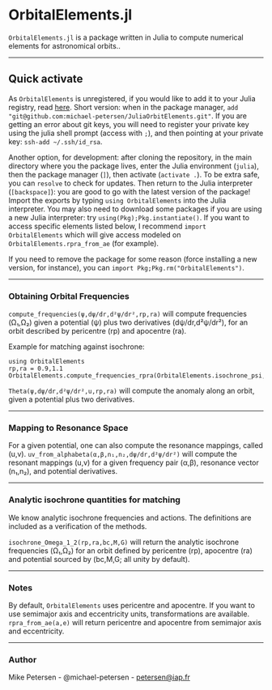 
# OrbitalElements.jl

`OrbitalElements.jl` is a package written in Julia to compute numerical elements for astronomical orbits..

-----------------------------

## Quick activate

As `OrbitalElements` is unregistered, if you would like to add it to your Julia registry, read [here](https://pkgdocs.julialang.org/v1/managing-packages/#Adding-unregistered-packages). Short version: when in the package manager, `add "git@github.com:michael-petersen/JuliaOrbitElements.git"`. If you are getting an error about git keys, you will need to register your private key using the julia shell prompt (access with `;`), and then pointing at your private key: `ssh-add ~/.ssh/id_rsa`.

Another option, for development: after cloning the repository, in the main directory where you the package lives, enter the Julia environment (`julia`), then the package manager (`]`), then activate (`activate .`). To be extra safe, you can `resolve` to check for updates. Then return to the Julia interpreter (`[backspace]`): you are good to go with the latest version of the package! Import the exports by typing `using OrbitalElements` into the Julia interpreter. You may also need to download some packages if you are using a new Julia interpreter: try `using(Pkg);Pkg.instantiate()`. If you want to access specific elements listed below, I recommend `import OrbitalElements` which will give access modeled on `OrbitalElements.rpra_from_ae` (for example).

If you need to remove the package for some reason (force installing a new version, for instance), you can `import Pkg;Pkg.rm("OrbitalElements")`.


-----------------------------

### Obtaining Orbital Frequencies

`compute_frequencies(ψ,dψ/dr,d²ψ/dr²,rp,ra)` will compute frequencies (Ω₁,Ω₂) given a potential (ψ) plus two derivatives (dψ/dr,d²ψ/dr²), for an orbit described by pericentre (rp) and apocentre (ra).

Example for matching against isochrone:
```
using OrbitalElements
rp,ra = 0.9,1.1
OrbitalElements.compute_frequencies_rpra(OrbitalElements.isochrone_psi,OrbitalElements.isochrone_dpsi_dr,OrbitalElements.isochrone_ddpsi_ddr,rp,ra)
```

`Theta(ψ,dψ/dr,d²ψ/dr²,u,rp,ra)` will compute the anomaly along an orbit, given a potential plus two derivatives.

-----------------------------

### Mapping to Resonance Space

For a given potential, one can also compute the resonance mappings, called (u,v).
`uv_from_alphabeta(α,β,n₁,n₂,dψ/dr,d²ψ/dr²)` will compute the resonant mappings (u,v) for a given frequency pair (α,β), resonance vector (n₁,n₂), and potential derivatives.

-----------------------------

### Analytic isochrone quantities for matching
We know analytic isochrone frequencies and actions. The definitions are included as a verification of the methods.

`isochrone_Omega_1_2(rp,ra,bc,M,G)` will return the analytic isochrone frequencies (Ω₁,Ω₂) for an orbit defined by pericentre (rp), apocentre (ra) and potential sourced by (bc,M,G; all unity by default).

-----------------------------

### Notes
By default, `OrbitalElements` uses pericentre and apocentre. If you want to use semimajor axis and eccentricity units, transformations are available. `rpra_from_ae(a,e)` will return pericentre and apocentre from semimajor axis and eccentricity.

-----------------------------

### Author

Mike Petersen -  @michael-petersen - petersen@iap.fr
